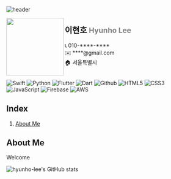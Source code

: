 ![header](https://capsule-render.vercel.app/api?type=rect&text=iOS&nbsp;&nbsp;Developer&fontAlign=25&fontSize=54&color=gradient)

<img src="https://github.com/2HYUNHO/HyunhoLee/assets/102159946/a6c2cf7c-cef5-4ff0-b7b9-78d9780ed3b2/" align="left" width="150" height="150">
</div>

## 이현호 <span style="color:grey; font-size: 19px">Hyunho Lee</span>
<div class=pull-left>
📞 010-****-****<br>
✉️ ****@gmail.com<br>
🏠 서울특별시<br>
</div>

<br>

![Swift](https://img.shields.io/badge/Swift-F05138?style=flat-square&logo=Swift&logoColor=white) ![Python](https://img.shields.io/badge/Python-3776AB?style=flat-square&logo=Python&logoColor=white) ![Flutter](https://img.shields.io/badge/Flutter-02569B?style=flat-square&logo=Flutter&logoColor=white) ![Dart](https://img.shields.io/badge/Dart-0175C2?style=flat-square&logo=Dart&logoColor=white) ![Github](https://img.shields.io/badge/Github-181717?style=flat-square&logo=Github&logoColor=white) ![HTML5](https://img.shields.io/badge/HTML5-E34F26?style=flat-square&logo=HTML5&logoColor=white) ![CSS3](https://img.shields.io/badge/CSS3-1572B6?style=flat-square&logo=CSS3&logoColor=white) ![JavaScript](https://img.shields.io/badge/JavaScript-F7DF1E?style=flat-square&logo=JavaScript&logoColor=white) ![Firebase](https://img.shields.io/badge/Firebase-FFCA28?style=flat-square&logo=Firebase&logoColor=white) ![AWS](https://img.shields.io/badge/AWS-232F3E?style=flat-square&logo=amazonaws&logoColor=white)



## Index  
1. [About Me](#about-me)   

## About Me 
Welcome <br>

![hyunho-lee's GitHub stats](https://github-readme-stats.vercel.app/api?username=2HYUNHO&theme=transparent&show_icons=true)
